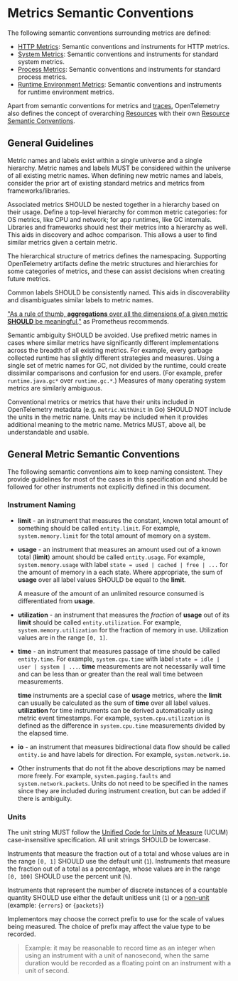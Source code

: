 # Metrics Semantic Conventions

The following semantic conventions surrounding metrics are defined:

* [HTTP Metrics](http-metrics.md): Semantic conventions and instruments for HTTP metrics.
* [System Metrics](system-metrics.md): Semantic conventions and instruments for standard system metrics.
* [Process Metrics](process-metrics.md): Semantic conventions and instruments for standard process metrics.
* [Runtime Environment Metrics](runtime-environment-metrics.md): Semantic conventions and instruments for runtime environment metrics.

Apart from semantic conventions for metrics and
[traces](../../trace/semantic_conventions/README.md), OpenTelemetry also
defines the concept of overarching [Resources](../../resource/sdk.md) with
their own [Resource Semantic
Conventions](../../resource/semantic_conventions/README.md).

## General Guidelines

Metric names and labels exist within a single universe and a single
hierarchy. Metric names and labels MUST be considered within the universe of
all existing metric names. When defining new metric names and labels,
consider the prior art of existing standard metrics and metrics from
frameworks/libraries.

Associated metrics SHOULD be nested together in a hierarchy based on their
usage. Define a top-level hierarchy for common metric categories: for OS
metrics, like CPU and network; for app runtimes, like GC internals. Libraries
and frameworks should nest their metrics into a hierarchy as well. This aids
in discovery and adhoc comparison. This allows a user to find similar metrics
given a certain metric.

The hierarchical structure of metrics defines the namespacing. Supporting
OpenTelemetry artifacts define the metric structures and hierarchies for some
categories of metrics, and these can assist decisions when creating future
metrics.

Common labels SHOULD be consistently named. This aids in discoverability and
disambiguates similar labels to metric names.

["As a rule of thumb, **aggregations** over all the dimensions of a given
metric **SHOULD** be
meaningful,"](https://prometheus.io/docs/practices/naming/#metric-names) as
Prometheus recommends.

Semantic ambiguity SHOULD be avoided. Use prefixed metric names in cases
where similar metrics have significantly different implementations across the
breadth of all existing metrics. For example, every garbage collected runtime
has slightly different strategies and measures. Using a single set of metric
names for GC, not divided by the runtime, could create dissimilar comparisons
and confusion for end users. (For example, prefer `runtime.java.gc*` over
`runtime.gc.*`.) Measures of many operating system metrics are similarly
ambiguous.

Conventional metrics or metrics that have their units included in
OpenTelemetry metadata (e.g. `metric.WithUnit` in Go) SHOULD NOT include the
units in the metric name. Units may be included when it provides additional
meaning to the metric name. Metrics MUST, above all, be understandable and
usable.

## General Metric Semantic Conventions

The following semantic conventions aim to keep naming consistent. They
provide guidelines for most of the cases in this specification and should be
followed for other instruments not explicitly defined in this document.

### Instrument Naming

- **limit** - an instrument that measures the constant, known total amount of
something should be called `entity.limit`. For example, `system.memory.limit`
for the total amount of memory on a system.

- **usage** - an instrument that measures an amount used out of a known total
(**limit**) amount should be called `entity.usage`. For example,
`system.memory.usage` with label `state = used | cached | free | ...` for the
amount of memory in a each state. Where appropriate, the sum of **usage**
over all label values SHOULD be equal to the **limit**.

  A measure of the amount of an unlimited resource consumed is differentiated
  from **usage**.

- **utilization** - an instrument that measures the *fraction* of **usage**
out of its **limit** should be called `entity.utilization`. For example,
`system.memory.utilization` for the fraction of memory in use. Utilization
values are in the range `[0, 1]`.

- **time** - an instrument that measures passage of time should be called
`entity.time`. For example, `system.cpu.time` with label `state = idle | user
| system | ...`. **time** measurements are not necessarily wall time and can
be less than or greater than the real wall time between measurements.

  **time** instruments are a special case of **usage** metrics, where the
  **limit** can usually be calculated as the sum of **time** over all label
  values. **utilization** for time instruments can be derived automatically
  using metric event timestamps. For example, `system.cpu.utilization` is
  defined as the difference in `system.cpu.time` measurements divided by the
  elapsed time.

- **io** - an instrument that measures bidirectional data flow should be
called `entity.io` and have labels for direction. For example,
`system.network.io`.

- Other instruments that do not fit the above descriptions may be named more
freely. For example, `system.paging.faults` and `system.network.packets`.
Units do not need to be specified in the names since they are included during
instrument creation, but can be added if there is ambiguity.

### Units

The unit string MUST follow the
[Unified Code for Units of Measure](http://unitsofmeasure.org/ucum.html) (UCUM)
case-insensitive specification. All unit strings SHOULD be lowercase.

Instruments that measure the fraction out of a total and whose values are in
the range `[0, 1]` SHOULD use the default unit (`1`).
Instruments that measure the fraction out of a total as a percentage, whose
values are in the range `[0, 100]` SHOULD use the percent unit (`%`).

Instruments that represent the number of discrete instances of a countable
quantity SHOULD use either the default unitless unit (`1`) or a
[non-unit](https://ucum.org/ucum.html#para-50) (example: `{errors}` or
`{packets}`)

Implementors may choose the correct prefix to use for the scale of values being
measured. The choice of prefix may affect the value type to be recorded.

> Example: it may be reasonable to record time as an integer when using an
> instrument with a unit of nanosecond, when the same duration would be recorded
> as a floating point on an instrument with a unit of second.
